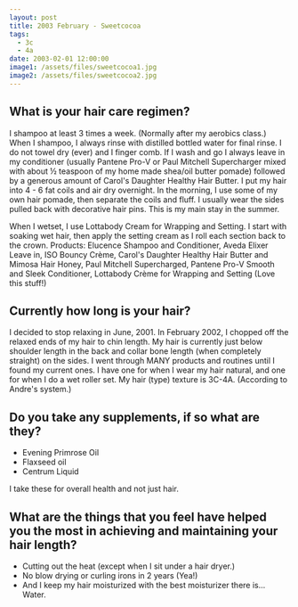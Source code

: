 ```yaml
---
layout: post
title: 2003 February - Sweetcocoa
tags:
  - 3c
  - 4a
date: 2003-02-01 12:00:00
image1: /assets/files/sweetcocoa1.jpg
image2: /assets/files/sweetcocoa2.jpg
---
```

## What is your hair care regimen?

I shampoo at least 3 times a week. (Normally after my aerobics class.) When I shampoo, I always rinse with distilled bottled water for final rinse. I do not towel dry (ever) and I finger comb. If I wash and go I always leave in my conditioner (usually Pantene Pro-V or Paul Mitchell Supercharger mixed with about ½ teaspoon of my home made shea/oil butter pomade) followed by a generous amount of Carol's Daughter Healthy Hair Butter. I put my hair into 4 - 6 fat coils and air dry overnight. In the morning, I use some of my own hair pomade, then separate the coils and fluff. I usually wear the sides pulled back with decorative hair pins. This is my main stay in the summer.

When I wetset, I use Lottabody Cream for Wrapping and Setting. I start with soaking wet hair, then apply the setting cream as I roll each section back to the crown. Products: Elucence Shampoo and Conditioner, Aveda Elixer Leave in, ISO Bouncy Crème, Carol's Daughter Healthy Hair Butter and Mimosa Hair Honey, Paul Mitchell Supercharged, Pantene Pro-V Smooth and Sleek Conditioner, Lottabody Crème for Wrapping and Setting (Love this stuff!)

## Currently how long is your hair?

I decided to stop relaxing in June, 2001. In February 2002, I chopped off the relaxed ends of my hair to chin length. My hair is currently just below shoulder length in the back and collar bone length (when completely straight) on the sides. I went through MANY products and routines until I found my current ones. I have one for when I wear my hair natural, and one for when I do a wet roller set. My hair (type) texture is 3C-4A. (According to Andre's system.)

## Do you take any supplements, if so what are they?

* Evening Primrose Oil
* Flaxseed oil
* Centrum Liquid

I take these for overall health and not just hair.

## What are the things that you feel have helped you the most in achieving and maintaining your hair length?

* Cutting out the heat (except when I sit under a hair dryer.)
* No blow drying or curling irons in 2 years (Yea!)
* And I keep my hair moisturized with the best moisturizer there is... Water.
